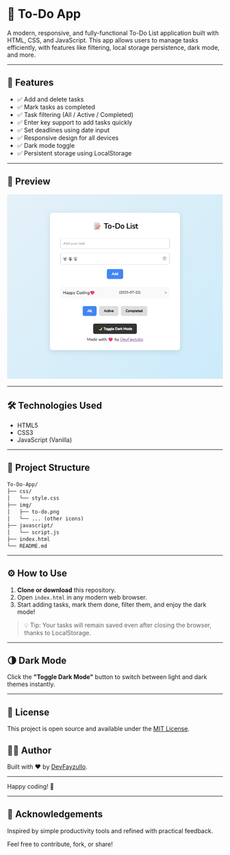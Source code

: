 # 📝 To-Do App

A modern, responsive, and fully-functional To-Do List application built with HTML, CSS, and JavaScript. This app allows users to manage tasks efficiently, with features like filtering, local storage persistence, dark mode, and more.

---

## 🚀 Features

- ✅ Add and delete tasks
- ✅ Mark tasks as completed
- ✅ Task filtering (All / Active / Completed)
- ✅ Enter key support to add tasks quickly
- ✅ Set deadlines using date input
- ✅ Responsive design for all devices
- ✅ Dark mode toggle
- ✅ Persistent storage using LocalStorage

---

## 📸 Preview

![screenshot](./img/screenshot.png)

---

## 🛠️ Technologies Used

- HTML5
- CSS3
- JavaScript (Vanilla)

---

## 📁 Project Structure

```
To-Do-App/
├── css/
│   └── style.css
├── img/
│   ├── to-do.png
│   └── ... (other icons)
├── javascript/
│   └── script.js
├── index.html
└── README.md
```

---

## ⚙️ How to Use

1. **Clone or download** this repository.
2. Open `index.html` in any modern web browser.
3. Start adding tasks, mark them done, filter them, and enjoy the dark mode!

> 💡 Tip: Your tasks will remain saved even after closing the browser, thanks to LocalStorage.

---

## 🌗 Dark Mode

Click the **"Toggle Dark Mode"** button to switch between light and dark themes instantly.

---

## 📄 License

This project is open source and available under the [MIT License](LICENSE).

## 🧑‍💻 Author

Built with ❤️ by [DevFayzullo](https://github.com/DevFayzullo).

---

Happy coding! 🚀

---

## 🙌 Acknowledgements

Inspired by simple productivity tools and refined with practical feedback.

Feel free to contribute, fork, or share!
